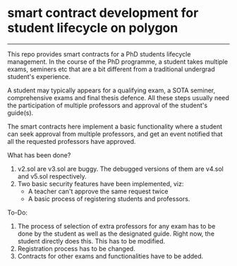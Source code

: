 

# smart contract development for student lifecycle on polygon
----------------------------------------------------------------------

This repo provides smart contracts for a PhD students lifecycle management. 
In the course of the PhD programme, a student takes multiple exams, seminers etc that are a bit different from a traditional undergrad student's experience. 

A student may typically appears for a qualifying exam, a SOTA seminer, comprehensive exams and final thesis defence. All these steps usually need the participation of multiple professors and approval of the student's guide(s). 

The smart contracts here implement a basic functionality where a student can seek approval from multiple professors, and get an event notified that all the requested professors have approved. 

What has been done?
1. v2.sol are v3.sol are buggy. The debugged versions of them are v4.sol and v5.sol respectively.
2. Two basic security features have been implemented, viz:
    * A teacher can't approve the same request twice
    * A basic process of registering students and professors.

To-Do:
1. The process of selection of extra professors for any exam has to be done by the student as well as the designated guide. Right now, the student directly does this. This has to be modified. 
2. Registration process has to be changed.
3. Contracts for other exams and functionalities have to be added.  
